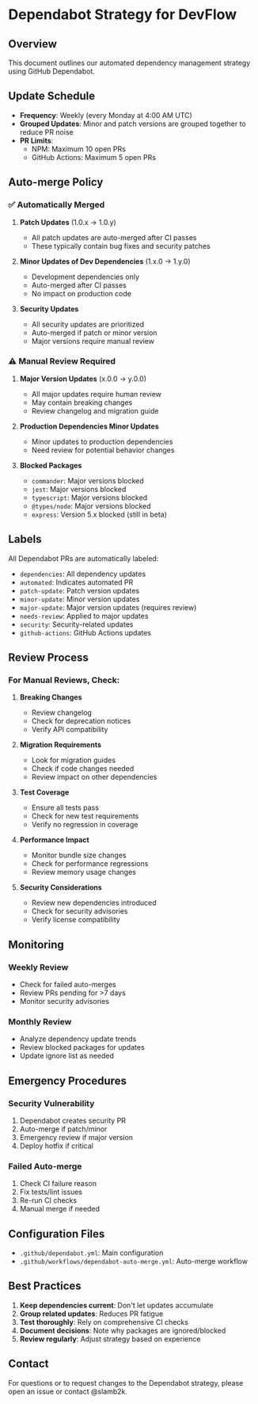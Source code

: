 # Dependabot Strategy for DevFlow

## Overview

This document outlines our automated dependency management strategy using GitHub Dependabot.

## Update Schedule

- **Frequency**: Weekly (every Monday at 4:00 AM UTC)
- **Grouped Updates**: Minor and patch versions are grouped together to reduce PR noise
- **PR Limits**:
  - NPM: Maximum 10 open PRs
  - GitHub Actions: Maximum 5 open PRs

## Auto-merge Policy

### ✅ Automatically Merged

1. **Patch Updates** (1.0.x → 1.0.y)
   - All patch updates are auto-merged after CI passes
   - These typically contain bug fixes and security patches

2. **Minor Updates of Dev Dependencies** (1.x.0 → 1.y.0)
   - Development dependencies only
   - Auto-merged after CI passes
   - No impact on production code

3. **Security Updates**
   - All security updates are prioritized
   - Auto-merged if patch or minor version
   - Major versions require manual review

### ⚠️ Manual Review Required

1. **Major Version Updates** (x.0.0 → y.0.0)
   - All major updates require human review
   - May contain breaking changes
   - Review changelog and migration guide

2. **Production Dependencies Minor Updates**
   - Minor updates to production dependencies
   - Need review for potential behavior changes

3. **Blocked Packages**
   - `commander`: Major versions blocked
   - `jest`: Major versions blocked
   - `typescript`: Major versions blocked
   - `@types/node`: Major versions blocked
   - `express`: Version 5.x blocked (still in beta)

## Labels

All Dependabot PRs are automatically labeled:
- `dependencies`: All dependency updates
- `automated`: Indicates automated PR
- `patch-update`: Patch version updates
- `minor-update`: Minor version updates
- `major-update`: Major version updates (requires review)
- `needs-review`: Applied to major updates
- `security`: Security-related updates
- `github-actions`: GitHub Actions updates

## Review Process

### For Manual Reviews, Check:

1. **Breaking Changes**
   - Review changelog
   - Check for deprecation notices
   - Verify API compatibility

2. **Migration Requirements**
   - Look for migration guides
   - Check if code changes needed
   - Review impact on other dependencies

3. **Test Coverage**
   - Ensure all tests pass
   - Check for new test requirements
   - Verify no regression in coverage

4. **Performance Impact**
   - Monitor bundle size changes
   - Check for performance regressions
   - Review memory usage changes

5. **Security Considerations**
   - Review new dependencies introduced
   - Check for security advisories
   - Verify license compatibility

## Monitoring

### Weekly Review
- Check for failed auto-merges
- Review PRs pending for >7 days
- Monitor security advisories

### Monthly Review
- Analyze dependency update trends
- Review blocked packages for updates
- Update ignore list as needed

## Emergency Procedures

### Security Vulnerability
1. Dependabot creates security PR
2. Auto-merge if patch/minor
3. Emergency review if major version
4. Deploy hotfix if critical

### Failed Auto-merge
1. Check CI failure reason
2. Fix tests/lint issues
3. Re-run CI checks
4. Manual merge if needed

## Configuration Files

- `.github/dependabot.yml`: Main configuration
- `.github/workflows/dependabot-auto-merge.yml`: Auto-merge workflow

## Best Practices

1. **Keep dependencies current**: Don't let updates accumulate
2. **Group related updates**: Reduces PR fatigue
3. **Test thoroughly**: Rely on comprehensive CI checks
4. **Document decisions**: Note why packages are ignored/blocked
5. **Review regularly**: Adjust strategy based on experience

## Contact

For questions or to request changes to the Dependabot strategy, please open an issue or contact @slamb2k.